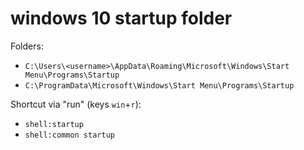 # windows 10 startup folder

Folders:
* `C:\Users\<username>\AppData\Roaming\Microsoft\Windows\Start Menu\Programs\Startup`
* `C:\ProgramData\Microsoft\Windows\Start Menu\Programs\Startup`

Shortcut via "run" (keys `win`+`r`):
* `shell:startup`
* `shell:common startup`
